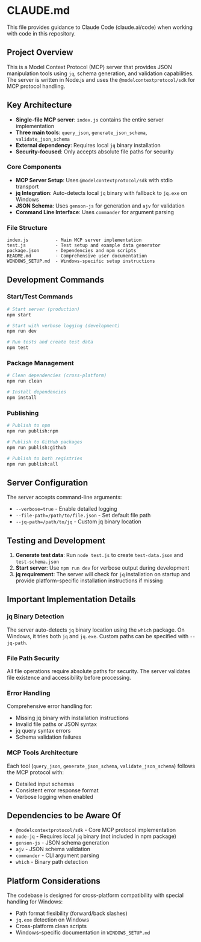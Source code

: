 # CLAUDE.md

This file provides guidance to Claude Code (claude.ai/code) when working with code in this repository.

## Project Overview

This is a Model Context Protocol (MCP) server that provides JSON manipulation tools using `jq`, schema generation, and validation capabilities. The server is written in Node.js and uses the `@modelcontextprotocol/sdk` for MCP protocol handling.

## Key Architecture

- **Single-file MCP server**: `index.js` contains the entire server implementation
- **Three main tools**: `query_json`, `generate_json_schema`, `validate_json_schema`
- **External dependency**: Requires local `jq` binary installation
- **Security-focused**: Only accepts absolute file paths for security

### Core Components

- **MCP Server Setup**: Uses `@modelcontextprotocol/sdk` with stdio transport
- **jq Integration**: Auto-detects local `jq` binary with fallback to `jq.exe` on Windows
- **JSON Schema**: Uses `genson-js` for generation and `ajv` for validation
- **Command Line Interface**: Uses `commander` for argument parsing

### File Structure
```
index.js          - Main MCP server implementation
test.js           - Test setup and example data generator
package.json      - Dependencies and npm scripts
README.md         - Comprehensive user documentation
WINDOWS_SETUP.md  - Windows-specific setup instructions
```

## Development Commands

### Start/Test Commands
```bash
# Start server (production)
npm start

# Start with verbose logging (development)
npm run dev

# Run tests and create test data
npm test
```

### Package Management
```bash
# Clean dependencies (cross-platform)
npm run clean

# Install dependencies
npm install
```

### Publishing
```bash
# Publish to npm
npm run publish:npm

# Publish to GitHub packages
npm run publish:github

# Publish to both registries
npm run publish:all
```

## Server Configuration

The server accepts command-line arguments:
- `--verbose=true` - Enable detailed logging
- `--file-path=/path/to/file.json` - Set default file path
- `--jq-path=/path/to/jq` - Custom jq binary location

## Testing and Development

1. **Generate test data**: Run `node test.js` to create `test-data.json` and `test-schema.json`
2. **Start server**: Use `npm run dev` for verbose output during development
3. **jq requirement**: The server will check for `jq` installation on startup and provide platform-specific installation instructions if missing

## Important Implementation Details

### jq Binary Detection
The server auto-detects `jq` binary location using the `which` package. On Windows, it tries both `jq` and `jq.exe`. Custom paths can be specified with `--jq-path`.

### File Path Security
All file operations require absolute paths for security. The server validates file existence and accessibility before processing.

### Error Handling
Comprehensive error handling for:
- Missing jq binary with installation instructions
- Invalid file paths or JSON syntax
- jq query syntax errors
- Schema validation failures

### MCP Tools Architecture
Each tool (`query_json`, `generate_json_schema`, `validate_json_schema`) follows the MCP protocol with:
- Detailed input schemas
- Consistent error response format
- Verbose logging when enabled

## Dependencies to be Aware Of

- `@modelcontextprotocol/sdk` - Core MCP protocol implementation
- `node-jq` - Requires local `jq` binary (not included in npm package)
- `genson-js` - JSON schema generation
- `ajv` - JSON schema validation
- `commander` - CLI argument parsing
- `which` - Binary path detection

## Platform Considerations

The codebase is designed for cross-platform compatibility with special handling for Windows:
- Path format flexibility (forward/back slashes)
- `jq.exe` detection on Windows
- Cross-platform clean scripts
- Windows-specific documentation in `WINDOWS_SETUP.md`
